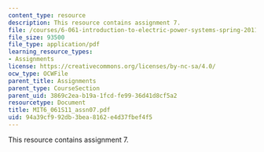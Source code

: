 ```yaml
---
content_type: resource
description: This resource contains assignment 7.
file: /courses/6-061-introduction-to-electric-power-systems-spring-2011/94a39cf992db3bea8162e4d37fbef4f5_MIT6_061S11_assn07.pdf
file_size: 93500
file_type: application/pdf
learning_resource_types:
- Assignments
license: https://creativecommons.org/licenses/by-nc-sa/4.0/
ocw_type: OCWFile
parent_title: Assignments
parent_type: CourseSection
parent_uid: 3869c2ea-b19a-1fcd-fe99-36d41d8cf5a2
resourcetype: Document
title: MIT6_061S11_assn07.pdf
uid: 94a39cf9-92db-3bea-8162-e4d37fbef4f5
---
```

This resource contains assignment 7.